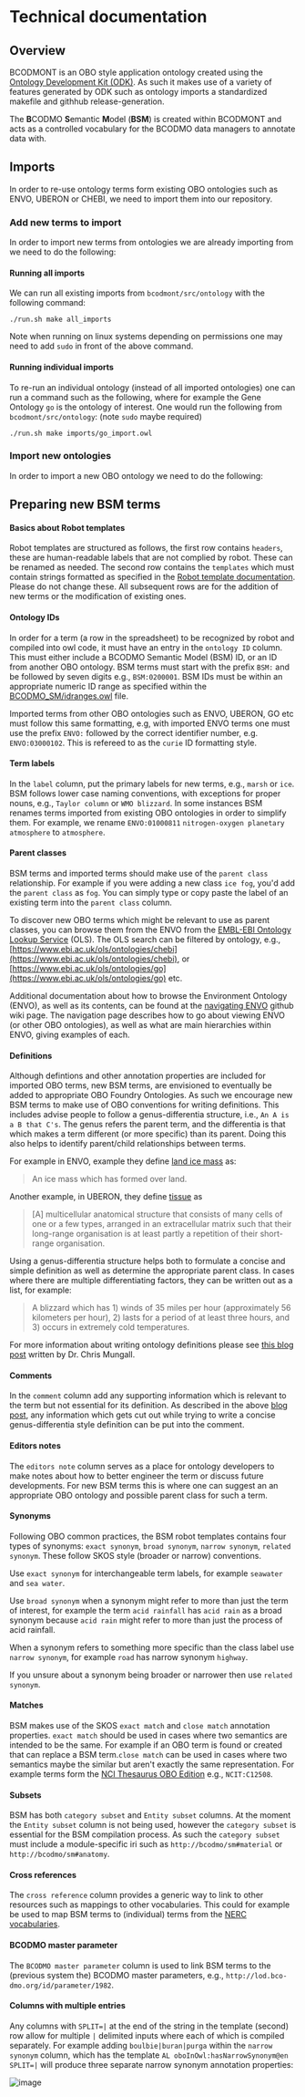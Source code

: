 # Technical documentation

## Overview

BCODMONT is an OBO style application ontology created using the [Ontology Development Kit \(ODK\)](https://github.com/INCATools/ontology-development-kit). As such it makes use of a variety of features generated by ODK such as ontology imports a standardized makefile and githhub release-generation. 

The **B**CODMO **S**emantic **M**odel \(**BSM**\) is created within BCODMONT and acts as a controlled vocabulary for the BCODMO data managers to annotate data with. 



## Imports

In order to re-use ontology terms form existing OBO ontologies such as ENVO, UBERON or CHEBI, we need to import them into our repository. 

### Add new terms to import

In order to import new terms from ontologies we are already importing from we need to do the following:

#### Running all imports

We can run all existing imports from `bcodmont/src/ontology` with the following command: 

```text
./run.sh make all_imports
```

Note when running on linux systems depending on permissions one may need to add `sudo` in front of the above command. 

#### Running individual imports

To re-run an individual ontology \(instead of all imported ontologies\) one can run a command such as the following, where for example the Gene Ontology `go` is the ontology of interest. One would run the following from `bcodmont/src/ontology`: \(note `sudo` maybe required\)

```text
./run.sh make imports/go_import.owl
```



### Import new ontologies

In order to import a new OBO ontology we need to do the following:



## Preparing new BSM terms



#### Basics about Robot templates

Robot templates are structured as follows, the first row contains `headers`, these are human-readable labels that are not complied by robot. These can be renamed as needed. The second row contains the `templates` which must contain strings formatted as specified in the [Robot template documentation](https://robot.obolibrary.org/template). Please do not change these. All subsequent rows are for the addition of new terms or the modification of existing ones.

#### Ontology IDs

In order for a term \(a row in the spreadsheet\) to be recognized by robot and compiled into owl code, it must have an entry in the `ontology ID` column. This must either include a BCODMO Semantic Model \(BSM\) ID, or an ID from another OBO ontology. BSM terms must start with the prefix `BSM:` and be followed by seven digits e.g., `BSM:0200001`. BSM IDs must be within an appropriate numeric ID range as specified within the [BCODMO\_SM/idranges.owl](https://github.com/BCODMO/bcodmont/blob/main/src/ontology/BCODMO_SM/idranges.owl) file. 

Imported terms from other OBO ontologies such as ENVO, UBERON, GO etc must follow this same formatting, e.g, with imported ENVO terms one must use the prefix `ENVO:` followed by the correct identifier number, e.g. `ENVO:03000102`. This is refereed to as the `curie` ID formatting style. 

#### Term labels

In the `label` column, put the primary labels for new terms, e.g., `marsh` or `ice`. BSM follows lower case naming conventions, with exceptions for proper nouns, e.g., `Taylor column` or `WMO blizzard`. In some instances BSM renames terms imported from existing OBO ontologies in order to simplify them. For example, we rename `ENVO:01000811` `nitrogen-oxygen planetary atmosphere` to `atmosphere`.

#### Parent classes

BSM terms and imported terms should make use of the `parent class` relationship. For example if you were adding a new class `ice fog`, you'd add the `parent class` as `fog`.  You can simply type or copy paste the label of an existing term into the `parent class` column.

To discover new OBO terms which might be relevant to use as parent classes, you can browse them from the ENVO from the [EMBL-EBI Ontology Lookup Service](https://www.ebi.ac.uk/ols/ontologies/) \(OLS\). The OLS search can be filtered by ontology, e.g., [https://www.ebi.ac.uk/ols/ontologies/chebi](https://www.ebi.ac.uk/ols/ontologies/chebi), or [https://www.ebi.ac.uk/ols/ontologies/go](https://www.ebi.ac.uk/ols/ontologies/go) etc. 

Additional documentation about how to browse the Environment Ontology \(ENVO\), as well as its contents, can be found at the [navigating ENVO](https://github.com/EnvironmentOntology/envo/wiki/Navigating-ENVO) github wiki page. The navigation page describes how to go about viewing ENVO \(or other OBO ontologies\), as well as what are main hierarchies within ENVO, giving examples of each.

#### Definitions

Although defintions and other annotation properties are included for imported OBO terms, new BSM terms, are envisioned to eventually be added to appropriate OBO Foundry Ontologies. As such we encourage new BSM terms to make use of OBO conventions for writing definitions. This includes advise people to follow a genus-differentia structure, i.e., `An A is a B that C's`. The genus refers the parent term, and the differentia is that which makes a term different \(or more specific\) than its parent. Doing this also helps to identify parent/child relationships between terms.

For example in ENVO, example they define [land ice mass](http://purl.obolibrary.org/obo/ENVO_01001547) as:

> An ice mass which has formed over land.

Another example, in UBERON, they define [tissue](http://purl.obolibrary.org/obo/UBERON_0000479) as

> \[A\] multicellular anatomical structure that consists of many cells of one or a few types, arranged in an extracellular matrix such that their long-range organisation is at least partly a repetition of their short-range organisation.

Using a genus-differentia structure helps both to formulate a concise and simple definition as well as determine the appropriate parent class. In cases where there are multiple differentiating factors, they can be written out as a list, for example:

> A blizzard which has 1\) winds of 35 miles per hour \(approximately 56 kilometers per hour\), 2\) lasts for a period of at least three hours, and 3\) occurs in extremely cold temperatures.

For more information about writing ontology definitions please see [this blog post](https://douroucouli.wordpress.com/2019/07/08/ontotip-write-simple-concise-clear-operational-textual-definitions/) written by Dr. Chris Mungall.

#### Comments

In the `comment` column add any supporting information which is relevant to the term but not essential for its definition. As described in the above [blog post](https://douroucouli.wordpress.com/2019/07/08/ontotip-write-simple-concise-clear-operational-textual-definitions/), any information which gets cut out while trying to write a concise genus-differentia style definition can be put into the comment.

#### Editors notes

The `editors note` column serves as a place for ontology developers to make notes about how to better engineer the term or discuss future developments. For new BSM terms this is where one can suggest an an appropriate OBO ontology and possible parent class for such a term.

#### Synonyms

Following OBO common practices, the BSM robot templates contains four types of synonyms: `exact synonym`, `broad synonym`, `narrow synonym`, `related synonym`. These follow SKOS style \(broader or narrow\) conventions. 

Use `exact synonym` for interchangeable term labels, for example `seawater` and `sea water`. 

Use `broad synonym` when a synonym might refer to more than just the term of interest, for example the term `acid rainfall` has `acid rain` as a broad synonym because `acid rain` might refer to more than just the process of acid rainfall. 

When a synonym refers to something more specific than the class label use `narrow synonym`, for example `road` has narrow synonym `highway`. 

If you unsure about a synonym being broader or narrower then use `related synonym`.

#### Matches

BSM makes use of the SKOS `exact match` and `close match` annotation properties. `exact match` should be used in cases where two semantics are intended to be the same. For example if an OBO term is found or created that can replace a BSM term.`close match` can be used in cases where two semantics maybe the similar but aren't exactly the same representation. For example terms form the [NCI Thesaurus OBO Edition](https://www.ebi.ac.uk/ols/ontologies/ncit) e.g., `NCIT:C12508`.

#### Subsets

BSM has both `category subset` and `Entity subset` columns. At the moment the `Entity subset` column is not being used, however the `category subset` is essential for the BSM compilation process. As such the `category subset` must include a module-specific iri such as `http://bcodmo/sm#material` or `http://bcodmo/sm#anatomy`.

#### Cross references

The `cross reference` column provides a generic way to link to other resources such as mappings to other vocabularies. This could for example be used to map BSM terms to \(individual\) terms from the [NERC vocabularies](https://www.bodc.ac.uk/resources/products/web_services/vocab/).

#### BCODMO master parameter

The `BCODMO master parameter` column is used to link BSM terms to the \(previous system the\) BCODMO master parameters, e.g., `http://lod.bco-dmo.org/id/parameter/1982`.

#### Columns with multiple entries

Any columns with `SPLIT=|` at the end of the string in the template \(second\) row allow for multiple `|` delimited inputs where each of which is compiled separately. For example adding `boulbie|buran|purga` within the `narrow synonym` column, which has the template `AL oboInOwl:hasNarrowSynonym@en SPLIT=|` will produce three separate narrow synonym annotation properties:

![image](https://user-images.githubusercontent.com/12255688/100488568-008bce00-30dd-11eb-8c83-45324df24f0f.png)

